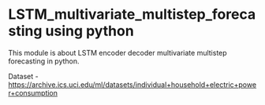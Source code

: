 # LSTM_multivariate_multistep_forecasting using python
This module is about LSTM encoder decoder multivariate multistep forecasting in python.

Dataset - https://archive.ics.uci.edu/ml/datasets/individual+household+electric+power+consumption

